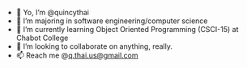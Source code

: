 - 👋 Yo, I’m @quincythai
- 👀 I’m majoring in software engineering/computer science
- 🌱 I’m currently learning Object Oriented Programming (CSCI-15) at Chabot College
- 💞️ I’m looking to collaborate on anything, really. 
- 📫 Reach me @q.thai.us@gmail.com

<!---
quincythai/quincythai is a ✨ special ✨ repository because its `README.md` (this file) appears on your GitHub profile.
You can click the Preview link to take a look at your changes.
--->
